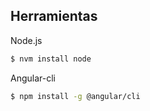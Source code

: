## Herramientas

Node.js
```bash
$ nvm install node
```

Angular-cli 
```bash
$ npm install -g @angular/cli
```

